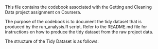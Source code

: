 This file contains the codebook associated with the Getting and Cleaning Data project assignment on Coursera.

The purpose of the codebook is to document the tidy dataset that is produced by the run_analysis.R script. Refer to the README.md file for instructions on how to produce the tidy dataset from the raw project data.

The structure of the Tidy Dataset is as follows:




